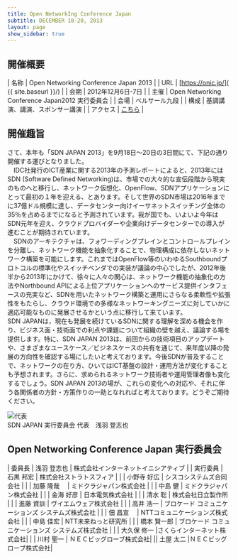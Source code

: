```yaml
---
title: Open NetworkIng Conference Japan
subtitle: DECEMBER 18-20, 2013
layout: page
show_sidebar: true
---
```

## 開催概要

| 名称     | Open Networking Conference Japan 2013 |
| URL      | [https://onic.jp/]( {{ site.baseurl }}/) |
| 会期     | 2012年12月6日-7日 |
| 主催     | Open Networking Conference Japan2012 実行委員会 |
| 会場     | ベルサール九段 |
| 構成     | 基調講演、講演、スポンサー講演 |
| アクセス | [こちら]({{site.baseurl}}/access/) | 

## 開催趣旨

さて、本年も「SDN JAPAN 2013」を9月18日～20日の3日間にて、下記の通り開催する運びとなりました。<br>
　IDC社発行のICT産業に関する2013年の予測レポートによると、2013年にはSDN (Software Defined Networking)は、市場での大々的な宣伝段階から現実のものへと移行し、ネットワーク仮想化、OpenFlow、SDNアプリケーションにとって最初の１年を迎える、とあります。そして世界のSDN市場は2016年までに37億ドル規模に達し、データセンター向けイーサネットスイッチング全体の35％を占めるまでになると予測されています。我が国でも、いよいよ今年はSDN元年を迎え、クラウドプロバイダーや企業向けデータセンターでの導入が進むことが期待されています。<br>
　SDNのアーキテクチャは、フォワーディングプレインとコントロールプレインを分離し、ネットワーク機能を抽象化することで、物理構成に依存しないネットワーク構築を可能にします。これまではOpenFlow等のいわゆるSouthboundプロトコルの標準化やスイッチベンダでの実装が議論の中心でしたが、2012年後半から2013年にかけて、徐々に人々の関心は、ネットワーク機能の抽象化の方法やNorthbound APIによる上位アプリケーションへのサービス提供インタフェースの充実など、SDNを用いたネットワーク構築と運用にさらなる柔軟性や拡張性をもたらし、クラウド環境での多様なネットワーキングニーズに対していかに適応可能なものに発展させるかという点に移行して来ています。<br>
SDN JAPANは，現在も発展を続けているSDNに関する理解を深める機会を作り、ビジネス面・技術面での利点や課題について組織の壁を越え、議論する場を提供します。特に、SDN JAPAN 2013は、前回からの技術項目のアップデートや、さまざまなユースケース／ビジネスケースの共有を通じて、来年度以降の発展の方向性を確認する場にしたいと考えております。今後SDNが普及することで、ネットワークの在り方、ひいてはICT基盤の設計・運用方法が変化することも予想されます。さらに、求められるネットワーク技術者や運用管理者像も変化するでしょう。SDN JAPAN 2013の場が、これらの変化への対応や、それに伴う各関係者の方針・方策作りの一助となれればと考えております。どうぞご期待ください。<br>


![代表]({{site.baseurl}}/img/asaba.jpg)<br>
SDN JAPAN 実行委員会
代表　浅羽 登志也

## Open Networking Conference Japan 実行委員会

| 委員長 | 浅羽 登志也 | 株式会社インターネットイニシアティブ | 
| 実行委員 | 石黒 邦宏 | 株式会社ストラトスフィア | 
| | 小野寺 好広 | シスコシステムズ合同会社 |
| | 加藤 隆哉 　| ミドクラジャパン株式会社 |
| | 中島 健 | ミドクラジャパン株式会社 |
| | 金海 好彦 | 日本電気株式会社 | 
| | 清水 聡 | 株式会社日立製作所 |
| | 進藤 資訓 | ヴイエムウェア株式会社 |
| | 高井 浩一 | ブロケード コミュニケーションズ システムズ株式会社 |
| | 佃 昌宣 　| NTTコミュニケーションズ株式会社 |
| | 中島 佳宏 | NTT未来ねっと研究所 |
| | 橋本 賢一郎 | ブロケード コミュニケーションズ システムズ株式会社 |
| | 大久保 修一 |さくらインターネット株式会社|
| | 川村 聖一 | ＮＥＣビッグローブ株式会社|
|| 土屋 太二 |ＮＥＣビッグローブ株式会社|